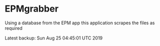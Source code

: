 # EPMgrabber
Using a database from the EPM app this application scrapes the files as required


Latest backup: Sun Aug 25 04:45:01 UTC 2019
